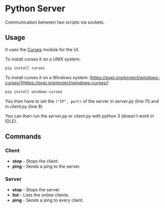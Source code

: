 # Python Server

Communication between two scripts via sockets.

## Usage

It uses the [Curses](https://docs.python.org/3/library/curses.html) module for the UI.

To install curses it on a UNIX system:
```bash
pip install curses
```

To install curses it on a Windows system:
[https://pypi.org/project/windows-curses/](https://pypi.org/project/windows-curses/)
```bash
pip install windows-curses
```

You then have to set the `("IP", port)` of the server in *server.py* (line 11) and in *client.py* (line 8)

You can then run the *server.py* or *client.py* with python 3 (doesn't work in IDLE).

## Commands

### Client

- **stop** - Stops the client.
- **ping** - Sends a ping to the server.

### Server

- **stop** - Stops the server
- **list** - Lists the online clients.
- **ping** - Sends a ping to every client.
